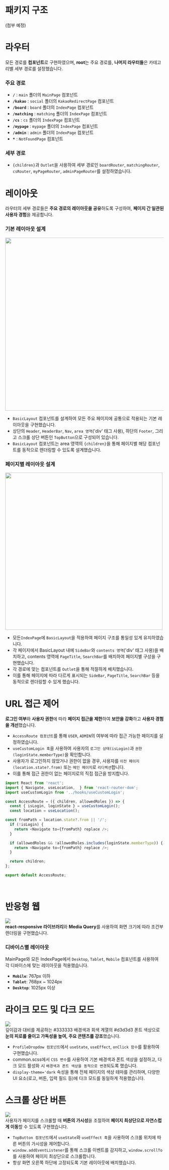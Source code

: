 # 패키지 구조
(첨부 예정)

# 라우터
모든 경로를 **컴포넌트**로 구현하였으며, **root**는 주요 경로를, **나머지 라우터들**은 카테고리별 세부 경로를 설정했습니다.
### 주요 경로
- **`/`** : `main` 폴더의 `MainPage` 컴포넌트
- **`/kakao`** : `social` 폴더의 `KakaoRedirectPage` 컴포넌트
- **`/board`** : `board` 폴더의 `IndexPage` 컴포넌트
- **`/matching`** : `matching` 폴더의 `IndexPage` 컴포넌트
- **`/cs`** : `cs` 폴더의 `IndexPage` 컴포넌트
- **`/mypage`** : `mypage` 폴더의 `IndexPage` 컴포넌트
- **`/admin`** : `admin` 폴더의 `IndexPage` 컴포넌트
- **`*`** : `NotFoundPage` 컴포넌트
### 세부 경로
- `{children}`과 `Outlet`을 사용하여 세부 경로인 `boardRouter`, `matchingRouter`, `csRouter`, `myPageRouter`, `adminPageRouter`를 설정하였습니다.

# 레이아웃
라우터의 세부 경로들은 **주요 경로의 레이아웃을 공유**하도록 구성하여, **페이지 간 일관된 사용자 경험**을 제공합니다.<br>
### 기본 레이아웃 설계
<img src="https://github.com/user-attachments/assets/6ae98df6-9143-4951-a1b1-3bf90aa1ecec" width=550px height-300px/><br>
- `BasicLayout` 컴포넌트를 설계하여 모든 주요 페이지에 공통으로 적용되는 기본 레이아웃을 구현했습니다.<br>
- 상단의 `Header`, `HeaderBar`, `Nav`, `area 영역`('div' 태그 사용), 하단의 `Footer`, 그리고 스크롤 상단 버튼인 `TopButton`으로 구성되어 있습니다.<br>
- `BasicLayout` 컴포넌트는 area 영역의 `{children}`을 통해 페이지별 해당 컴포넌트를 동적으로 렌더링할 수 있도록 설계했습니다.<br>
### 페이지별 레이아웃 설계
<img src="https://github.com/user-attachments/assets/adb6290f-7608-4805-a347-0b22badc2e34" width=500px height-300px/><br>
- 모든`IndexPage`에 `BasicLayout`을 적용하여 페이지 구조를 통일성 있게 유지하였습니다.<br>
- 각 페이지에서 BasicLayout 내에 `SideBar`와 `contents 영역`('div' 태그 사용)을 배치하고, contents 영역에 `PageTitle`, `SearchBar`를 배치하여 페이지별 구성을 구현했습니다.<br>
- 각 경로에 맞는 컴포넌트를 `Outlet`을 통해 적절하게 배치했습니다.
- 이를 통해 페이지에 따라 다르게 표시되는 `SideBar`, `PageTitle`, `SearchBar` 등을 동적으로 렌더링할 수 있게 했습니다.

# URL 접근 제어
**로그인 여부**와 **사용자 권한**에 따라 **페이지 접근을 제한**하여 **보안을 강화**하고 **사용자 경험을 개선**했습니다.
- `AccessRoute 컴포넌트`를 통해 `USER`, `ADMIN`의 여부에 따라 접근 가능한 페이지를 설정하였습니다.
- `useCustomLogin 훅`을 사용하여 사용자의 `로그인 상태(isLogin)`과 `권한(loginState.memberType)`을 확인합니다.
- 사용자가 로그인하지 않았거나 권한이 없을 경우, 사용자를 `이전 페이지(location.state?.from)` 또는 `메인 페이지`로 `리디렉션`합니다.
- 이를 통해 접근 권한이 없는 페이지로의 직접 접근을 방지합니다.
  
```javascript
import React from 'react';
import { Navigate, useLocation,  } from 'react-router-dom';
import useCustomLogin from '../hooks/useCustomLogin';

const AccessRoute = ({ children, allowedRoles }) => {
  const { isLogin, loginState } = useCustomLogin();
  const location = useLocation();

const fromPath = location.state?.from || '/'; 
  if (!isLogin) {
    return <Navigate to={fromPath} replace />;
  }

  if (allowedRoles && !allowedRoles.includes(loginState.memberType)) {
    return <Navigate to={fromPath} replace />;
  }

  return children;
}; 

export default AccessRoute;
```
<br>

# 반응형 웹
<img src="https://github.com/user-attachments/assets/5236c2ff-9966-41ea-ac33-e132ea000a08" /><br>
**react-responsive 라이브러리**와 **Media Query**를 사용하여 화면 크기에 따라 조건부 렌더링을 구현했습니다.<br>

### 디바이스별 레이아웃
MainPage와 모든 IndexPage에서 `Desktop`, `Tablet`, `Mobile` 컴포넌트를 사용하여 각 디바이스에 맞는 레이아웃을 적용했습니다.
- **`Mobile`**: 767px 이하
- **`Tablet`**: 768px ~ 1024px
- **`Desktop`**: 1025px 이상

# 라이크 모드 및 다크 모드
<img src="https://github.com/user-attachments/assets/37a63636-9fb0-4df8-8b83-4e5eee685c10" /><br>
깊이감과 대비를 제공하는 #333333 배경색과 회색 계열의 #d3d3d3 폰트 색상으로 **눈의 피로를 줄이고 가독성을 높여, 주요 콘텐츠를 강조**했습니다.
<br>
- `ProfileDropdow 컴포넌트`에서 `useState`, `useEffect`, `onClick 함수`를 활용하여 구현했습니다.
- common.scss에서 `CSS 변수`를 사용하여 기본 배경색과 폰트 색상을 설정하고, 다크 모드 활성화 시 `배경색과 폰트 색상을 동적으로 변경`되도록 했습니다.
- `display-theme='dark` 속성을 통해 전체 페이지의 색상 테마를 관리하며, 다양한 UI 요소(로고, 버튼, 입력 필드 등)에 다크 모드를 동일하게 적용했습니다.

# 스크롤 상단 버튼
<img src="https://github.com/user-attachments/assets/9ec5a36d-905c-4a7b-9718-e5cbef2710d5" /><br>
사용자가 페이지를 스크롤할 때 **버튼의 가시성**을 조절하여 **페이지 최상단으로 자연스럽게 이동**할 수 있도록 구현했습니다.

- `TopButton 컴포넌트`에서 `useState`와 `useEffect 훅`을 사용하여 스크롤 위치에 따른 버튼의 가시성을 제어합니다.
- `window.addEventListener`를 통해 스크롤 이벤트를 감지하고,  `window.scrollTo`를 사용하여 페이지 최상단으로 스크롤합니다.
- 항상 화면 오른쪽 하단에 고정되도록 기본 레이아웃에 배치했습니다.
